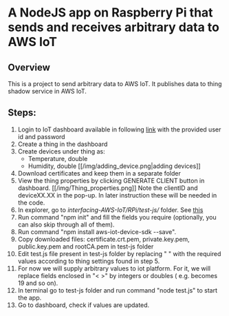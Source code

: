 # A NodeJS app on Raspberry Pi that sends and receives arbitrary data to AWS IoT

## Overview
This is a project to send arbitrary data to AWS IoT. It publishes data to thing shadow service in AWS IoT.

## Steps:
 1. Login to IoT dashboard available in following [link](http://iot.e-yantra.com) with the provided user id and password
 2. Create a thing in the dashboard 
 3. Create devices under thing as:
     * Temperature, double
     * Humidity, double
[[/img/adding_device.png|adding devices]]
 4. Download certificates and keep them in a separate folder
 5. View the thing properties by clicking GENERATE CLIENT button in dashboard. 
[[/img/Thing_properties.png]]
Note the clientID and deviceXX.XX in the pop-up. In later instruction these will be needed in the code.
 6. In explorer, go to *interfacing-AWS-IoT/RPi/test-js/* folder. See [this](https://github.com/sanamshakya/interfacing-AWS-IoT/blob/master/RPi/test-js/)
 7. Run command "npm init" and fill the fields you require (optionally, you can also skip through all of them).
 8. Run command "npm install aws-iot-device-sdk --save".
 7. Copy downloaded files: certificate.crt.pem, private.key.pem, public.key.pem and rootCA.pem in test-js folder
 8. Edit test.js file present in test-js folder by replacing " " with the required values according to thing settings found in step 5.
 9. For now we will supply arbitrary values to iot platform. For it, we will replace fields enclosed in "< >" by integers or doubles ( e.g. <device-attribute> becomes 19 and so on).
 10. In terminal go to test-js folder and run command "node test.js" to start the app.
 11. Go to dashboard, check if values are updated. 




